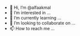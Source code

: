 - 👋 Hi, I’m @alfaakmal
- 👀 I’m interested in ...
- 🌱 I’m currently learning ...
- 💞️ I’m looking to collaborate on ...
- 📫 How to reach me ...

<!---
alfaakmal/alfaakmal is a ✨ special ✨ repository because its `README.md` (this file) appears on your GitHub profile.
You can click the Preview link to take a look at your changes.
--->
